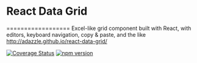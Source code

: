 # React Data Grid
==================
Excel-like grid component built with React, with editors, keyboard navigation, copy &amp; paste, and the like http://adazzle.github.io/react-data-grid/  

[![Coverage Status](https://coveralls.io/repos/adazzle/react-data-grid/badge.svg)](https://coveralls.io/r/adazzle/react-data-grid)
[![npm version](https://badge.fury.io/js/react-data-grid.svg)](http://badge.fury.io/js/react-data-grid)
